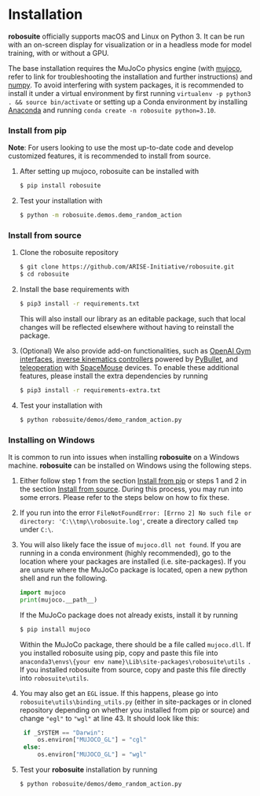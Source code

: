 # Installation
**robosuite** officially supports macOS and Linux on Python 3. It can be run with an on-screen display for visualization or in a headless mode for model training, with or without a GPU.

The base installation requires the MuJoCo physics engine (with [mujoco](https://github.com/deepmind/mujoco), refer to link for troubleshooting the installation and further instructions) and [numpy](http://www.numpy.org/). To avoid interfering with system packages, it is recommended to install it under a virtual environment by first running `virtualenv -p python3 . && source bin/activate` or setting up a Conda environment by installing [Anaconda](https://www.anaconda.com/) and running `conda create -n robosuite python=3.10`.

### Install from pip

**Note**: For users looking to use the most up-to-date code and develop customized features, it is recommended to install from source.

1. After setting up mujoco, robosuite can be installed with
   ```sh
   $ pip install robosuite
   ```

2. Test your installation with
   ```sh
   $ python -m robosuite.demos.demo_random_action
   ```

### Install from source

1. Clone the robosuite repository
   ```sh 
   $ git clone https://github.com/ARISE-Initiative/robosuite.git
   $ cd robosuite
   ```

2. Install the base requirements with
   ```sh
   $ pip3 install -r requirements.txt
   ```
   This will also install our library as an editable package, such that local changes will be reflected elsewhere without having to reinstall the package.

3. (Optional) We also provide add-on functionalities, such as [OpenAI Gym](https://github.com/openai/gym) [interfaces](source/robosuite.wrappers), [inverse kinematics controllers](source/robosuite.controllers) powered by [PyBullet](http://bulletphysics.org), and [teleoperation](source/robosuite.devices) with [SpaceMouse](https://www.3dconnexion.com/products/spacemouse.html) devices. To enable these additional features, please install the extra dependencies by running
   ```sh
   $ pip3 install -r requirements-extra.txt
   ```

4. Test your installation with
   ```sh
   $ python robosuite/demos/demo_random_action.py
   ```

### Installing on Windows

It is common to run into issues when installing **robosuite** on a Windows machine. **robosuite** can be installed on Windows using the following steps.

1. Either follow step 1 from the section [Install from pip](#install-from-pip) or steps 1 and 2 in the section [Install from source](#install-from-source). During this process, you may run into some errors. Please refer to the steps below on how to fix these.

2. If you run into the error `FileNotFoundError: [Errno 2] No such file or directory: 'C:\\tmp\\robosuite.log'`, create a directory called `tmp` under `C:\`.

3. You will also likely face the issue of `mujoco.dll not found`. If you are running in a conda environment (highly recommended), go to the location where your packages are installed (i.e. site-packages). If you are unsure where the MuJoCo package is located, open a new python shell and run the following.

   ```python
   import mujoco
   print(mujoco.__path__)
   ```

   If the MuJoCo package does not already exists, install it by running 

   ```sh
   $ pip install mujoco
   ```

   Within the MuJoCo package, there should be a file called `mujoco.dll`. If you installed robosuite using pip, copy and paste this file into `anaconda3\envs\{your env name}\Lib\site-packages\robosuite\utils `. If you installed robosuite from source, copy and paste this file directly into `robosuite\utils`. 

4. You may also get an `EGL` issue. If this happens, please go into `robosuite\utils\binding_utils.py` (either in site-packages or in cloned repository depending on whether you installed from pip or source) and change `"egl"` to `"wgl"` at line 43. It should look like this:

   ```python
    if _SYSTEM == "Darwin":
        os.environ["MUJOCO_GL"] = "cgl"
    else:
        os.environ["MUJOCO_GL"] = "wgl"
   ```

5. Test your **robosuite** installation by running

   ```sh
   $ python robosuite/demos/demo_random_action.py
   ```